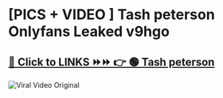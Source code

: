 
 # [PICS + VIDEO ] Tash peterson Onlyfans Leaked v9hgo

## <h2><a href="https://clipsfans.com/Tash_peterson&ref=git">🔗 Click to LINKS ⏩⏩ 👉 🟢 Tash peterson </a></h2>

<a href="https://clipsfans.com/Tash_peterson&ref=git" rel="nofollow" data-target="animated-image.originalLink"><img src="https://i.ibb.co.com/xMMVF88/686577567.gif" alt="Viral Video Original" style="max-width: 100%; display: inline-block;" data-target="animated-image.originalImage"></a>

